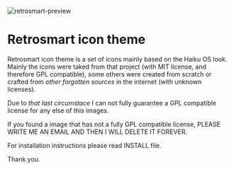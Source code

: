 ![retrosmart-preview](https://raw.githubusercontent.com/mdomlop/retrosmart-icon-theme/master/preview.png "Retrosmart look")

Retrosmart icon theme
=====================

Retrosmart icon theme is a set of icons mainly based on the Haiku OS look. Mainly the icons were taked from that project (with MIT license, and therefore GPL compatible), some others were created from scratch or crafted from *other forgotten sources* in the internet (with unknown licenses).

Due to *that last circumstace* I can not fully guarantee a GPL compatible license for any else of this images.

If you found a image that has not a fully GPL compatible license, PLEASE WRITE ME AN EMAIL AND THEN I WILL DELETE IT FOREVER.

For installation instructions please read INSTALL file.

Thank you.
